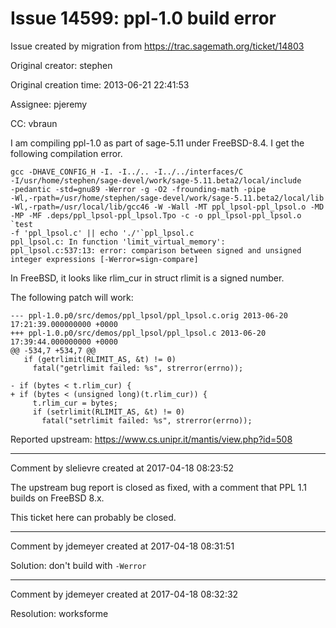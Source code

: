 # Issue 14599: ppl-1.0 build error

Issue created by migration from https://trac.sagemath.org/ticket/14803

Original creator: stephen

Original creation time: 2013-06-21 22:41:53

Assignee: pjeremy

CC:  vbraun

I am compiling ppl-1.0 as part of sage-5.11 under FreeBSD-8.4. I get the following compilation error.


```
gcc -DHAVE_CONFIG_H -I. -I../.. -I../../interfaces/C
-I/usr/home/stephen/sage-devel/work/sage-5.11.beta2/local/include
-pedantic -std=gnu89 -Werror -g -O2 -frounding-math -pipe
-Wl,-rpath=/usr/home/stephen/sage-devel/work/sage-5.11.beta2/local/lib
-Wl,-rpath=/usr/local/lib/gcc46 -W -Wall -MT ppl_lpsol-ppl_lpsol.o -MD
-MP -MF .deps/ppl_lpsol-ppl_lpsol.Tpo -c -o ppl_lpsol-ppl_lpsol.o `test
-f 'ppl_lpsol.c' || echo './'`ppl_lpsol.c
ppl_lpsol.c: In function 'limit_virtual_memory':
ppl_lpsol.c:537:13: error: comparison between signed and unsigned
integer expressions [-Werror=sign-compare]
```

In FreeBSD, it looks like rlim_cur in struct rlimit is a signed number.

The following patch will work:

```
--- ppl-1.0.p0/src/demos/ppl_lpsol/ppl_lpsol.c.orig 2013-06-20 17:21:39.000000000 +0000
+++ ppl-1.0.p0/src/demos/ppl_lpsol/ppl_lpsol.c 2013-06-20 17:39:44.000000000 +0000
@@ -534,7 +534,7 @@
   if (getrlimit(RLIMIT_AS, &t) != 0)
     fatal("getrlimit failed: %s", strerror(errno));

- if (bytes < t.rlim_cur) {
+ if (bytes < (unsigned long)(t.rlim_cur)) {
     t.rlim_cur = bytes;
     if (setrlimit(RLIMIT_AS, &t) != 0)
       fatal("setrlimit failed: %s", strerror(errno));
```


Reported upstream: https://www.cs.unipr.it/mantis/view.php?id=508


---

Comment by slelievre created at 2017-04-18 08:23:52

The upstream bug report is closed as fixed, with a comment that PPL 1.1 builds on FreeBSD 8.x.

This ticket here can probably be closed.


---

Comment by jdemeyer created at 2017-04-18 08:31:51

Solution: don't build with `-Werror`


---

Comment by jdemeyer created at 2017-04-18 08:32:32

Resolution: worksforme
